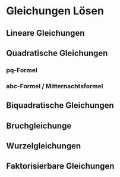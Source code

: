 # Gleichungen Lösen

## Lineare Gleichungen


## Quadratische Gleichungen

### pq-Formel


### abc-Formel / Mitternachtsformel

## Biquadratische Gleichungen

## Bruchgleichunge

## Wurzelgleichungen

## Faktorisierbare Gleichungen